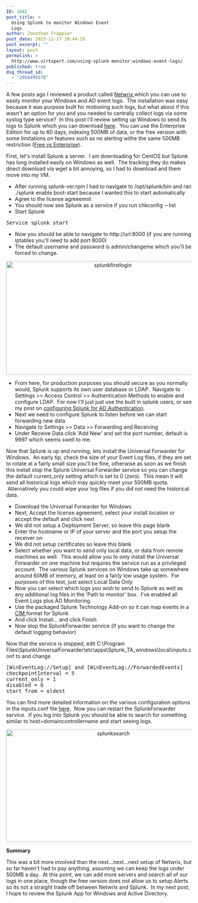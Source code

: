 ```yaml
---
ID: 1682
post_title: >
  Using Splunk to monitor Windows Event
  Logs
author: Jonathan Frappier
post_date: 2013-12-17 10:44:55
post_excerpt: ""
layout: post
permalink: >
  http://www.virtxpert.com/using-splunk-monitor-windows-event-logs/
published: true
dsq_thread_id:
  - "2056490578"
---
```

A few posts ago I reviewed a product called <a title="Auditing Active Directory with Netwrix Auditor 5.0" href="http://www.virtxpert.com/auditing-netwrix-auditor-5-0/">Netwrix </a>which you can use to easily monitor your Windows and AD event logs.  The installation was easy because it was purpose built for motioning such logs, but what about if this wasn't an option for you and you needed to centrally collect logs via some syslog type service?  In this post I'll review setting up Windows to send its logs to Splunk which you can download <a href="http://www.splunk.com/download" target="_blank">here</a>.  You can use the Enterprise Edition for up to 60 days, indexing 500MB of data, or the free version with some limitations on features such as no alerting withe the same 500MB restriction (<a href="http://www.splunk.com/view/SP-CAAAE8W" target="_blank">Free vs Enterprise</a>).

First, let's install Splunk a server.  I am downloading for CentOS but Splunk has long installed easily on Windows as well.  The tracking they do makes direct download via wget a bit annoying, so I had to download and them move into my VM.
<ul>
	<li>After running splunk-ver.rpm I had to navigate to /opt/splunk/bin and ran ./splunk enable boot-start because I wanted this to start automatically</li>
	<li>Agree to the license agreeemnt</li>
	<li>You should now see Splunk as a service if you run chkconfig --list</li>
	<li>Start Splunk</li>
</ul>
<pre>Service splunk start</pre>
<ul>
	<li>Now you should be able to navigate to http://url:8000 (if you are running iptables you'll need to add port 8000)</li>
	<li>The default username and password is admin/changeme which you'll be forced to change.</li>
</ul>
<p style="text-align: center;"><a href="http://www.virtxpert.com/wp-content/uploads/2013/12/splunkfirstlogin.jpg"><img class="aligncenter  wp-image-1686" alt="splunkfirstlogin" src="http://www.virtxpert.com/wp-content/uploads/2013/12/splunkfirstlogin.jpg" width="563" height="307" /></a></p>

<ul>
	<li>From here, for production purposes you should secure as you normally would, Splunk supports its own user database or LDAP.  Navigate to Settings &gt;&gt; Access Control &gt;&gt; Authentication Methods to enable and configure LDAP.  For now I'll just just use the built in splunk users, or see my post on <a title="Enabling Active Directory Authentication for Splunk" href="http://www.virtxpert.com/enabling-active-directory-authentication-for-splunk/">configuring Splunk for AD Authentication</a>.</li>
	<li>Next we need to configure Splunk to listen before we can start forwarding new data.</li>
	<li>Navigate to Settings &gt;&gt; Data &gt;&gt; Forwarding and Receiving</li>
	<li>Under Receive Data click 'Add New' and set the port number, default is 9997 which seems swell to me.</li>
</ul>
Now that Splunk is up and running, lets install the Universal Forwarder for Windows.  An early tip, check the size of your Event Log files, if they are set to rotate at a fairly small size you'll be fine, otherwise as soon as we finish this install stop the Splunk Universal Forwarder service so you can change the default current_only setting which is set to 0 (zero).  This mean it will send all historical logs which may quickly meet your 500MB quota.  Alternatively you could wipe your log files if you did not need the historical data.
<ul>
	<li>Download the Universal Forwarder for Windows</li>
	<li>Next, Accept the license agreement, select your install location or accept the default and click next</li>
	<li>We did not setup a Deployment Server, so leave this page blank</li>
	<li>Enter the hostname or IP of your server and the port you setup the receiver on</li>
	<li>We did not setup certificates so leave this blank</li>
	<li>Select whether you want to send only local data, or data from remote machines as well.  This would allow you to only install the Universal Forwarder on one machine but requires the service run as a privileged account.  The various Splunk services on Windows take up somewhere around 60MB of memory, at least on a fairly low usage system.  For purposes of this test, just select Local Data Only</li>
	<li>Now you can select which logs you wish to send to Splunk as well as any additional log files in the 'Path to monitor' box.  I've enabled all Event Logs plus AD Monitoring.</li>
	<li>Use the packaged Splunk Technology Add-on so it can map events in a <a href="http://en.wikipedia.org/wiki/Common_Information_Model_(computing)" target="_blank">CIM </a>format for Splunk</li>
	<li>And click Install... and click Finish</li>
	<li>Now stop the SplunkForwarder service (if you want to change the default logging behavior)</li>
</ul>
Now that the service is stopped, edit C:\Program Files\SplunkUniversalForwarder\etc\apps\Splunk_TA_windows\local\inputs.conf to and change
<pre>[WinEventLog://Setup] and [WinEventLog://ForwardedEvents]
checkpointInterval = 5
current_only = 1
disabled = 0
start_from = oldest</pre>
You can find more detailed information on the various configuration options in the inputs.conf file <a href="http://docs.splunk.com/Documentation/Splunk/6.0/admin/inputsconf" target="_blank">here</a>.  Now you can restart the SplunkForwarder service.  If you log into Splunk you should be able to search for something similar to host=domaincontrollername and start seeing logs.
<p style="text-align: center;"><a href="http://www.virtxpert.com/wp-content/uploads/2013/12/splunksearch.png"><img class="aligncenter  wp-image-1697" alt="splunksearch" src="http://www.virtxpert.com/wp-content/uploads/2013/12/splunksearch.png" width="566" height="305" /></a></p>
<p style="text-align: left;"><strong>Summary</strong></p>
<p style="text-align: left;">This was a bit more involved than the next...next...next setup of Netwrix, but so far haven't had to pay anything, assuming we can keep the logs under 500MB a day.  At this point, we can add more servers and search all of our logs in one place, though the free version does not allow us to setup Alerts so its not a straight trade off between Netwrix and Splunk.  In my next post, I hope to review the Splunk App for Windows and Active Directory.</p>